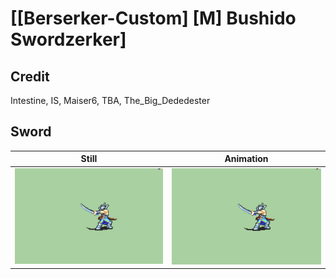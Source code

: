 # [\[Berserker-Custom\] \[M\] Bushido Swordzerker]

## Credit

Intestine, IS, Maiser6, TBA, The_Big_Dededester
	
## Sword

| Still | Animation |
| :---: | :-------: |
| ![Sword still](./Sword_000.png) | ![Sword animation](./Sword.gif) |
